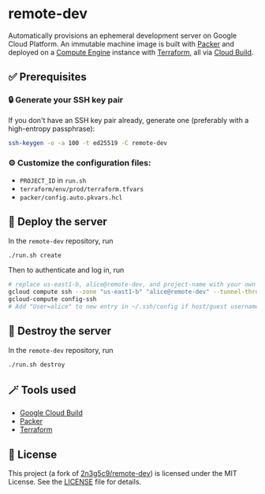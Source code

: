 # remote-dev

Automatically provisions an ephemeral development server on Google Cloud Platform. An immutable machine image is built with [Packer](https://packer.io/) and deployed on a [Compute Engine](https://cloud.google.com/compute) instance with [Terraform](https://www.terraform.io/), all via [Cloud Build](https://cloud.google.com/cloud-build).

## ✅ Prerequisites

### 🔒 Generate your SSH key pair

If you don't have an SSH key pair already, generate one (preferably with a high-entropy passphrase):

```bash
ssh-keygen -o -a 100 -t ed25519 -C remote-dev
```

### ⚙ Customize the configuration files:
  - `PROJECT_ID` in `run.sh`
  - `terraform/env/prod/terraform.tfvars`
  - `packer/config.auto.pkvars.hcl`

## 🚀 Deploy the server

In the `remote-dev` repository, run

```bash
./run.sh create
```

Then to authenticate and log in, run

```bash
# replace us-east1-b, alice@remote-dev, and project-name with your own values
gcloud compute ssh --zone "us-east1-b" "alice@remote-dev" --tunnel-through-iap --project "project-name"
gcloud-compute config-ssh
# Add "User=alice" to new entry in ~/.ssh/config if host/guest usernames don't match
```

## 🧨 Destroy the server

In the `remote-dev` repository, run

```bash
./run.sh destroy
```

## 🪄 Tools used

- [Google Cloud Build](https://cloud.google.com/build)
- [Packer](https://www.packer.io/)
- [Terraform](https://www.terraform.io/)

## 📃 License

This project (a fork of [2n3g5c9/remote-dev](https://github.com/2n3g5c9/remote-dev)) is licensed under the MIT License. See the [LICENSE](LICENSE) file for details.
